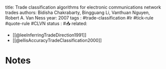 title: Trade classification algorithms for electronic communications network trades
authors: Bidisha Chakrabarty, Bingguang Li, Vanthuan Nguyen, Robert A. Van Ness
year: 2007
tags : #trade-classification #lr #tick-rule #quote-rule #CLVN
status : #📥
related:
- [[@leeInferringTradeDirection1991]]
- [[@ellisAccuracyTradeClassification2000]]

# Notes
